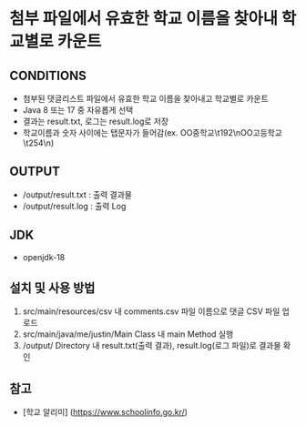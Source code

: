 # 첨부 파일에서 유효한 학교 이름을 찾아내 학교별로 카운트

## CONDITIONS
- 첨부된 댓글리스트 파일에서 유효한 학교 이름을 찾아내고 학교별로 카운트
- Java 8 또는 17 중 자유롭게 선택
- 결과는 result.txt, 로그는 result.log로 저장
- 학교이름과 숫자 사이에는 탭문자가 들어감(ex. OO중학교\t192\nOO고등학교\t254\n)

## OUTPUT
- /output/result.txt : 출력 결과물
- /output/result.log : 출력 Log

## JDK
- openjdk-18

## 설치 및 사용 방법
1. src/main/resources/csv 내 comments.csv 파일 이름으로 댓글 CSV 파일 업로드
2. src/main/java/me/justin/Main Class 내 main Method 실행
3. /output/ Directory 내 result.txt(출력 결과), result.log(로그 파일)로 결과물 확인

## 참고
- [학교 알리미] (https://www.schoolinfo.go.kr/)